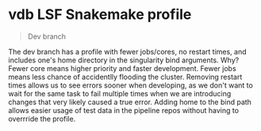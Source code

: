 # vdb LSF Snakemake profile

> Dev branch

The dev branch has a profile with fewer jobs/cores, no restart times, and includes one's home directory in the singularity bind arguments.  Why? Fewer core means higher priority and faster development.  Fewer jobs means less chance of accidentlly flooding the cluster. Removing restart times allows us to see errors sooner when developing, as we don't want to wait for the same task to fail multiple times when we are introducing changes that very likely caused a true error.  Adding home to the bind path allows easier usage of test data in the pipeline repos without having to overrride the profile.